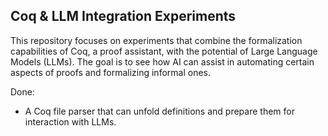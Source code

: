 ## Coq & LLM Integration Experiments

This repository focuses on experiments that combine the formalization capabilities of Coq, a proof assistant, with the potential of Large Language Models (LLMs). The goal is to see how AI can assist in automating certain aspects of proofs and formalizing informal ones.

Done:
- A Coq file parser that can unfold definitions and prepare them for interaction with LLMs.
